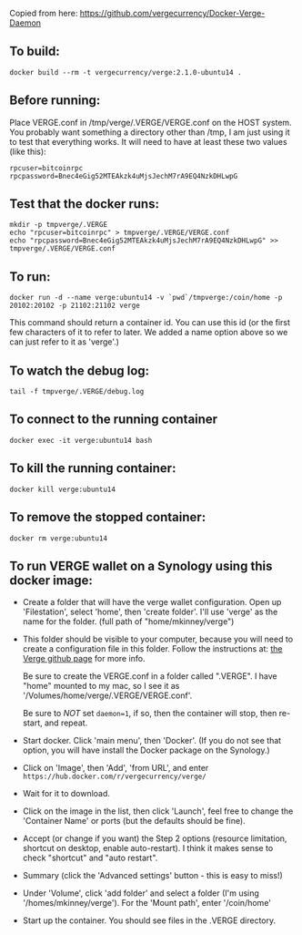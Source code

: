 Copied from here: 
   https://github.com/vergecurrency/Docker-Verge-Daemon

To build:
---
    docker build --rm -t vergecurrency/verge:2.1.0-ubuntu14 .


Before running:
---
Place VERGE.conf in /tmp/verge/.VERGE/VERGE.conf on the HOST system. You probably want something a directory other than /tmp, I am just using it to test that everything works. It will need to have at least these two values (like this):

    rpcuser=bitcoinrpc
    rpcpassword=Bnec4eGig52MTEAkzk4uMjsJechM7rA9EQ4NzkDHLwpG


Test that the docker runs:
---
    mkdir -p tmpverge/.VERGE
    echo "rpcuser=bitcoinrpc" > tmpverge/.VERGE/VERGE.conf
    echo "rpcpassword=Bnec4eGig52MTEAkzk4uMjsJechM7rA9EQ4NzkDHLwpG" >> tmpverge/.VERGE/VERGE.conf


To run:
---
    docker run -d --name verge:ubuntu14 -v `pwd`/tmpverge:/coin/home -p 20102:20102 -p 21102:21102 verge

This command should return a container id. You can use this id (or the first few characters of it to refer to later. We added a name option above so we can just refer to it as 'verge'.)

To watch the debug log:
---
    tail -f tmpverge/.VERGE/debug.log

To connect to the running container
---
    docker exec -it verge:ubuntu14 bash

To kill the running container:
---
    docker kill verge:ubuntu14

To remove the stopped container:
---
    docker rm verge:ubuntu14


To run VERGE wallet on a Synology using this docker image:
---
* Create a folder that will have the verge wallet configuration. Open up 'Filestation', select 'home', then 'create folder'. I'll use 'verge' as the name for the folder. (full path of "home/mkinney/verge")

* This folder should be visible to your computer, because you will need to create a configuration file in this folder. Follow the instructions at: [the Verge github page](https://github.com/vergecurrency/VERGE) for more info. 

    Be sure to create the VERGE.conf in a folder called ".VERGE". I have "home" mounted to my mac, so I see it as '/Volumes/home/verge/.VERGE/VERGE.conf'. 
    
    Be sure to *NOT* set ```daemon=1```, if so, then the container will stop, then re-start, and repeat.
    
* Start docker. Click 'main menu', then 'Docker'. (If you do not see that option, you will have install the Docker package on the Synology.)

* Click on 'Image', then 'Add', 'from URL', and enter ```https://hub.docker.com/r/vergecurrency/verge/```

* Wait for it to download.

* Click on the image in the list, then click 'Launch', feel free to change the 'Container Name' or ports (but the defaults should be fine).

* Accept (or change if you want) the Step 2 options (resource limitation, shortcut on desktop, enable auto-restart). I think it makes sense to check "shortcut" and "auto restart".

* Summary (click the 'Advanced settings' button - this is easy to miss!)

* Under 'Volume', click 'add folder' and select a folder (I'm using '/homes/mkinney/verge'). For the 'Mount path', enter '/coin/home'

* Start up the container. You should see files in the .VERGE directory.
